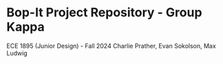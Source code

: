 # Bop-It Project Repository - Group Kappa
ECE 1895 (Junior Design) - Fall 2024
Charlie Prather, Evan Sokolson, Max Ludwig
